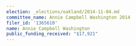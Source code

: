 ```yaml
---
election: _elections/oakland/2014-11-04.md
committee_name: Annie Campbell Washington 2014
filer_id: '1365610'
name: Annie Campbell Washington
public_funding_received: "$17,921"
---
```

